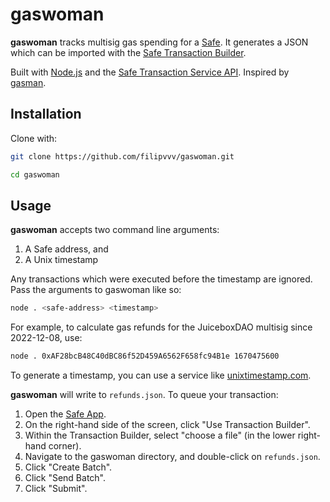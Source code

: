 # gaswoman

**gaswoman** tracks multisig gas spending for a [Safe](https://gnosis-safe.io/). It generates a JSON which can be imported with the [Safe Transaction Builder](https://help.gnosis-safe.io/en/articles/4680071-transaction-builder).

Built with [Node.js](https://nodejs.org/) and the [Safe Transaction Service API](https://safe-transaction-mainnet.safe.global/). Inspired by [gasman](https://github.com/peeldao/gasman).

## Installation

Clone with:

```bash
git clone https://github.com/filipvvv/gaswoman.git
```

```bash
cd gaswoman
```

## Usage

**gaswoman** accepts two command line arguments:

1. A Safe address, and
2. A Unix timestamp

Any transactions which were executed before the timestamp are ignored. Pass the arguments to gaswoman like so:

```bash
node . <safe-address> <timestamp>
```

For example, to calculate gas refunds for the JuiceboxDAO multisig since 2022-12-08, use:

```bash
node . 0xAF28bcB48C40dBC86f52D459A6562F658fc94B1e 1670475600
```

To generate a timestamp, you can use a service like [unixtimestamp.com](https://www.unixtimestamp.com/).

**gaswoman** will write to `refunds.json`. To queue your transaction:

1. Open the [Safe App](https://app.safe.global/).
2. On the right-hand side of the screen, click "Use Transaction Builder".
3. Within the Transaction Builder, select "choose a file" (in the lower right-hand corner).
4. Navigate to the gaswoman directory, and double-click on `refunds.json`.
5. Click "Create Batch".
6. Click "Send Batch".
7. Click "Submit".
